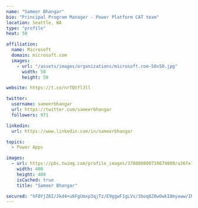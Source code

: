 ```yaml
---
name: "Sameer Bhangar"
bio: "Principal Program Manager - Power Platform CAT team"
location: Seattle, WA
type: "profile"
heat: 50

affiliation:
  name: Microsoft
  domain: microsoft.com
  images:
    - url: "/assets/images/organizations/microsoft.com-50x50.jpg"
      width: 50
      height: 50

website: https://t.co/nrTQtfl3ll

twitter:
  username: sameerbhangar
  url: https://twitter.com/sameerbhangar
  followers: 971

linkedin:
  url: https://www.linkedin.com/in/sameerbhangar

topics:
  - Power Apps

images:
  - url: https://pbs.twimg.com/profile_images/378800000719674009/a36fe7ddfab1778b76e5793772e43798_400x400.jpeg
    width: 400
    height: 400
    isCached: true
    title: "Sameer Bhangar"

secured: "hF0YjZ6I/Jkd4+u6FgUmxp3qjTz/E9ggwF1gLVs/3boq8Z0wOwkI8myaww/INB7m05ZcrYjpRL7iYpb9e8ofl6FPnlxwmDN3Ab5wf4XzxtERMxIql8vVUbJR/S5hVJ7y9oSM+P3h6JXOkrRHtyKtgRPOIWQ/hbZDAjs+6/iEHUIrqSpqIjqiKhk08efaLbwic85WgW2nOIs1KufFIXmBR+6HyTv6dYGUQLsKMSMfffZJSRRfkGUCkZYvkX4ZIy696DW3JhbYmpF4D7YvMXKmkLaCTL/bKAwtXt68SpKklOJRcjb+lNKNO8WvzGo6eW/Qsd18bU0F9w70yL9K7+NnRqNq+gdwq5dpnnuKIfnZsJfHocvFuvtvwVxhaXxk4bu1fFVaExN62SHffCZZlyXoaA==;bexiKgE+DMPCWAS0abMZQQ=="
---
```


